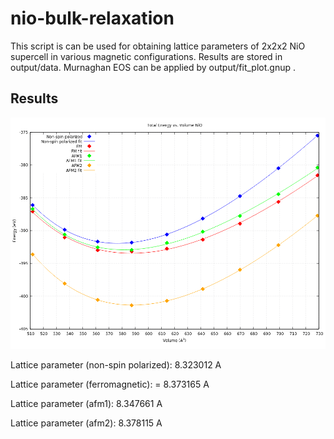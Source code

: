 # nio-bulk-relaxation

This script is can be used for obtaining lattice parameters of 2x2x2 NiO supercell in various magnetic configurations. Results are stored in output/data. Murnaghan EOS can be applied by output/fit_plot.gnup .

## Results

![Plot](https://raw.githubusercontent.com/tugberko/nio-bulk-relaxation/master/output/plot.png)

Lattice parameter (non-spin polarized): 8.323012 A

Lattice parameter (ferromagnetic): = 8.373165 A

Lattice parameter (afm1): 8.347661 A

Lattice parameter (afm2): 8.378115 A


